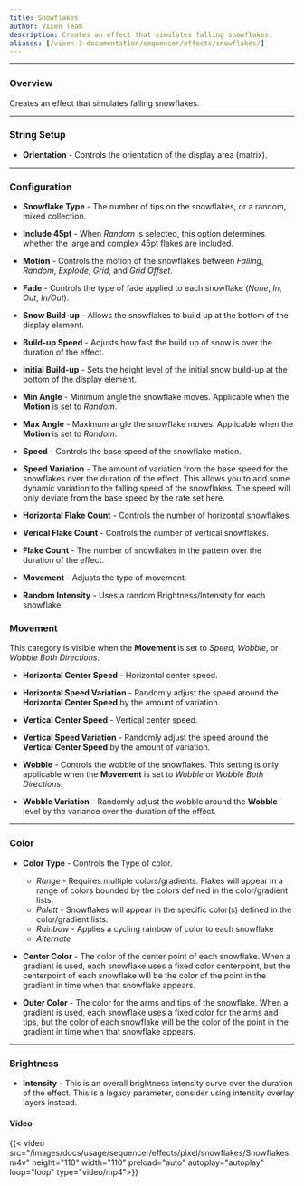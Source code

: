 ```yaml
---
title: Snowflakes
author: Vixen Team
description: Creates an effect that simulates falling snowflakes.
aliases: [/vixen-3-documentation/sequencer/effects/snowflakes/]
---
```


---

### Overview

Creates an effect that simulates falling snowflakes.

---

### String Setup
    
  * **Orientation** - Controls the orientation of the display area (matrix).
---

### Configuration

* **Snowflake Type** - The number of tips on the snowflakes, or a random, mixed collection.  

* **Include 45pt** - When _Random_ is selected, this option determines whether the large and complex 45pt flakes are included.

* **Motion** - Controls the motion of the snowflakes between _Falling_, _Random_, _Explode_, _Grid_, and _Grid Offset_.

* **Fade** - Controls the type of fade applied to each snowflake (_None_, _In_, _Out_, _In/Out_).

* **Snow Build-up** - Allows the snowflakes to build up at the bottom of the display element.

* **Build-up Speed** - Adjusts how fast the build up of snow is over the duration of the effect.

* **Initial Build-up** - Sets the height level of the initial snow build-up at the bottom of the display element.

* **Min Angle** - Minimum angle the snowflake moves.  Applicable when the **Motion** is set to _Random_.

* **Max Angle** - Maximum angle the snowflake moves.  Applicable when the **Motion** is set to _Random_.

* **Speed** - Controls the base speed of the snowflake motion.

* **Speed Variation** - The amount of variation from the base speed for the snowflakes over the duration of the effect.
                        This allows you to add some dynamic variation to the falling speed of the snowflakes. 
                        The speed will only deviate from the base speed by the rate set here.

* **Horizontal Flake Count** - Controls the number of horizontal snowflakes.

* **Verical Flake Count** - Controls the number of vertical snowflakes.

* **Flake Count** - The number of snowflakes in the pattern over the duration of the effect.

* **Movement** - Adjusts the type of movement.

* **Random Intensity** - Uses a random Brightness/Intensity for each snowflake.

### Movement

This category is visible when the **Movement** is set to _Speed_, _Wobble_, or _Wobble Both Directions_.

* **Horizontal Center Speed** - Horizontal center speed.

* **Horizontal Speed Variation** - Randomly adjust the speed around the **Horizontal Center Speed** by the amount of variation.

* **Vertical Center Speed** - Vertical center speed.

* **Vertical Speed Variation** - Randomly adjust the speed around the **Vertical Center Speed** by the amount of variation.

* **Wobble** - Controls the wobble of the snowflakes.  This setting is only applicable when the **Movement** is set to _Wobble_ or _Wobble Both Directions_.

* **Wobble Variation** - Randomly adjust the wobble around the **Wobble** level by the variance over the duration of the effect.

---

### Color

* **Color Type** - Controls the Type of color.
    * _Range_ - Requires multiple colors/gradients. Flakes will appear in a range of colors bounded by the colors defined in the color/gradient lists.  
    * _Palett_ - Snowflakes will appear in the specific color(s) defined in the color/gradient lists.  
    * _Rainbow_ - Applies a cycling rainbow of color to each snowflake
    * _Alternate_ 

* **Center Color** - The color of the center point of each snowflake. When a gradient is used, each snowflake uses a fixed color centerpoint, but the centerpoint of each snowflake will be the color of the point in the gradient in time when that snowflake appears.

* **Outer Color** - The color for the arms and tips of the snowflake. When a gradient is used, each snowflake uses a fixed color for the arms and tips, but the color of each snowflake will be the color of the point in the gradient in time when that snowflake appears.

---

### Brightness

* **Intensity** - This is an overall brightness intensity curve over the duration of the effect.
                  This is a legacy parameter, consider using intensity overlay layers instead.



#### Video

{{< video src="/images/docs/usage/sequencer/effects/pixel/snowflakes/Snowflakes.m4v" height="110" width="110" preload="auto" autoplay="autoplay" loop="loop" type="video/mp4">}}
